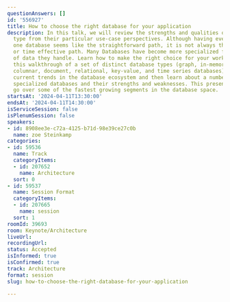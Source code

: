 ```yaml
---
questionAnswers: []
id: '556927'
title: How to choose the right database for your application
description: In this talk, we will review the strengths and qualities of each database
  type from their particular use-case perspectives. Although having everything in
  one database seems like the straightforward path, it is not always the most cost
  or time effective path. Many Databases have become more specialized for the types
  of data they handle. Learn how to make the right choice for your workloads with
  this walkthrough of a set of distinct database types (graph, in-memory, search,
  columnar, document, relational, key-value, and time series databases). Learn about
  current trends in the database ecosystem and then learn about a number of different
  specialized databases and their strengths and weaknesses. This presentation will
  go over some of the fastest growing segments in the database space.
startsAt: '2024-04-11T13:30:00'
endsAt: '2024-04-11T14:30:00'
isServiceSession: false
isPlenumSession: false
speakers:
- id: 8908ee3e-c72a-4125-b71d-98e39ce27c0b
  name: zoe Steinkamp
categories:
- id: 59536
  name: Track
  categoryItems:
  - id: 207652
    name: Architecture
  sort: 0
- id: 59537
  name: Session Format
  categoryItems:
  - id: 207665
    name: session
  sort: 1
roomId: 39693
room: Keynote/Architecture
liveUrl: 
recordingUrl: 
status: Accepted
isInformed: true
isConfirmed: true
track: Architecture
format: session
slug: how-to-choose-the-right-database-for-your-application

---
```

